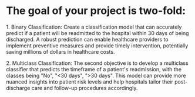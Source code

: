 # The goal of your project is two-fold:
1.⁠ ⁠Binary Classification: Create a classification model that can accurately predict if a patient will be readmitted to the hospital within 30 days of being discharged. A robust prediction can enable healthcare providers to implement preventive measures and provide timely intervention, potentially saving millions of dollars in healthcare costs.

2.⁠ ⁠Multiclass Classification: The second objective is to develop a multiclass classifier that predicts the timeframe of a patient's readmission, with the classes being "No", "<30 days", ">30 days". This model can provide more nuanced insights into patient risk levels and help hospitals tailor their post-discharge care and follow-up procedures accordingly.
